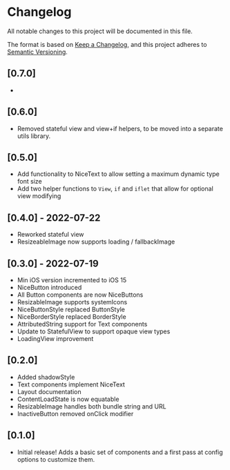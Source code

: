 # Changelog
All notable changes to this project will be documented in this file.

The format is based on [Keep a Changelog](https://keepachangelog.com/en/1.0.0/),
and this project adheres to [Semantic Versioning](https://semver.org/spec/v2.0.0.html).

## [0.7.0]
-

## [0.6.0]
- Removed stateful view and view+if helpers, to be moved into a separate utils library.

## [0.5.0]
- Add functionality to NiceText to allow setting a maximum dynamic type font size
- Add two helper functions to `View`, `if` and `iflet` that allow for optional view modifying

## [0.4.0] - 2022-07-22
- Reworked stateful view
- ResizeableImage now supports loading / fallbackImage 


## [0.3.0] - 2022-07-19
- Min iOS version incremented to iOS 15
- NiceButton introduced
- All Button components are now NiceButtons
- ResizableImage supports systemIcons
- NiceButtonStyle replaced ButtonStyle
- NiceBorderStyle replaced BorderStyle
- AttributedString support for Text components
- Update to StatefulView to support opaque view types
- LoadingView improvement


## [0.2.0]
- Added shadowStyle 
- Text components implement NiceText
- Layout documentation
- ContentLoadState is now equatable
- ResizableImage handles both bundle string and URL
- InactiveButton removed onClick modifier


## [0.1.0]
- Initial release! Adds a basic set of components and a first pass at config options to customize them.
